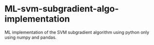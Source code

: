 # ML-svm-subgradient-algo-implementation
ML implementation of the SVM subgradient algorithm using python only using numpy and pandas.
